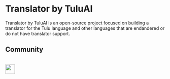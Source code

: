 # Translator by TuluAI

Translator by TuluAI is an open-source project focused on building a translator for the Tulu language and other languages that are endandered or do not have translator support.

## Community
<br>
<a href="https://discord.gg/BSafSedY5U" style="text-decoration:none">
  <img height="30" src="https://img.shields.io/badge/discord-darkblue.svg?&style=for-the-badge&logo=discord&logoColor=white" />
</a>


